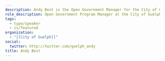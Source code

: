 ```yaml
---
description: Andy Best is the Open Government Manager for the City of Guelph. His mission is to drive the modernization of City services and governance to provide citizens with a great civic experience.
role_description: Open Government Program Manager at the City of Guelph
tags:
  - type/speaker
  - is/featured
organization:
  - "[[City of Guelph]]"
social:
  twitter: http://twitter.com/guelph_andy
title: Andy Best
---
```

